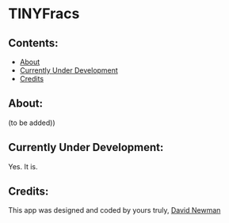 # TINYFracs

## Contents:
 * [About](#About)
 * [Currently Under Development](#currently-under-development)
 * [Credits](#credits)

## About:
(to be added))

## Currently Under Development:
Yes. It is.

## Credits:
 This app was designed and coded by yours truly, [David Newman](https://github.com/Newms34)